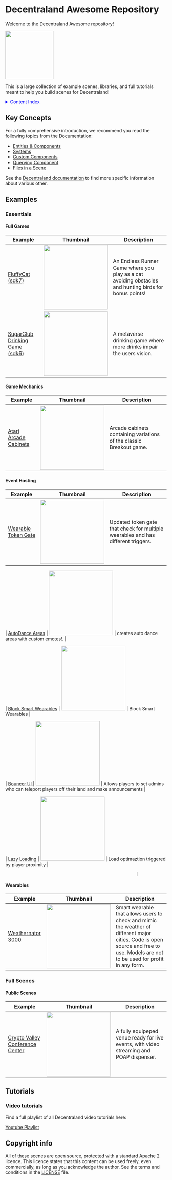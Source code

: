 # Decentraland Awesome Repository

Welcome to the Decentraland Awesome repository!

<img src="screenshots/shades.png" width="150">

This is a large collection of example scenes, libraries, and full tutorials meant to help you build scenes for Decentraland!

<details>
  <summary style="color: blue;">Content Index</summary>
 
#### [ Essentials](#essentials)
- [Full Games](#full-games)
- [Game Mechanics](#game-mechanics)
- [Event Hosting](#event-hosting)
- [Wearables](#wearables)
#### [ Full Scenes](#full-scenes)
- [Public Scenes](#public-scenes)
#### [ Tutorials](#tutorials)
- [Video tutorials](#video-tutorials)

 
</details>
 
<!--
## FAQs

[Read the FAQs](https://github.com/decentraland-scenes/Awesome-Repository/blob/master/FAQ.md)

Check the Forum
Visit the Discord channel

-->

## Key Concepts

For a fully comprehensive introduction, we recommend you read the following topics from the Documentation:

- [Entities & Components](https://docs.decentraland.org/development-guide/sdk7/entities-components/)
- [Systems](https://docs.decentraland.org/development-guide/sdk7/systems/)
- [Custom Components](https://docs.decentraland.org/development-guide/sdk7/custom-components/)
- [Querying Component](https://docs.decentraland.org/development-guide/sdk7/querying-components/)
- [Files in a Scene](https://docs.decentraland.org/development-guide/sdk7/scene-files/)

See the [Decentraland documentation](docs.decentraland.org/creator) to find more specific information about various other.

## Examples

### Essentials

#### Full Games

| Example                                                                          | Thumbnail                                                  | Description                                                                                                                                                                                                                                         |
| -------------------------------------------------------------------------------- | ---------------------------------------------------------- | --------------------------------------------------------------------------------------------------------------------------------------------------------------------------------------------------------------------------------------------------- |
| [FluffyCat (sdk7)](https://github.com/dogmandcl/fluffyCat)              | <img src="screenshots/sliding-door.png" width="200">       | An Endless Runner Game where you play as a cat avoiding obstacles and hunting birds for bonus points!                                                                                                  |
| [SugarClub Drinking Game (sdk6)](https://github.com/toosad/drinking-game)              | <img src="screenshots/sliding-door.png" width="200">       | A metaverse drinking game where more drinks impair the users vision.


#### Game Mechanics

| Example                                                                                                       | Thumbnail                                                          | Description                                                                                                                                                                                        |
| ------------------------------------------------------------------------------------------------------------- | ------------------------------------------------------------------ | -------------------------------------------------------------------------------------------------------------------------------------------------------------------------------------------------- |
| [Atari Arcade Cabinets](https://github.com/decentraland-scenes/atari-arcade-cabinets)                         | <img src="screenshots/atari-arcade-cabinets.gif" width="200">      | Arcade cabinets containing variations of the classic Breakout game.                                                                                                                                |


#### Event Hosting

| Example                                                                                             | Thumbnail                                               | Description                                                                                                                     |
| --------------------------------------------------------------------------------------------------- | ------------------------------------------------------- | ------------------------------------------------------------------------------------------------------------------------------- |
| [Wearable Token Gate](https://github.com/dogmandcl/tokenGateSDK7)                           | <img src="screenshots/video.png" width="200">           | Updated token gate that check for multiple wearables and has different triggers. |


| [AutoDance Areas](https://github.com/dogmandcl/autoDance)                           | <img src="screenshots/video.png" width="200">           | creates auto dance areas with custom emotes!. |

| [Block Smart Wearables](https://github.com/dogmandcl/blockPortableEXP)                           | <img src="screenshots/video.png" width="200">           | Block Smart Wearables  |


| [Bouncer UI ](https://github.com/dogmandcl/bouncerUI)                           | <img src="screenshots/video.png" width="200">           | Allows players to set admins who can teleport players off their land and make announcements |


| [Lazy Loading ](https://github.com/dogmandcl/LazyLoading)                           | <img src="screenshots/video.png" width="200">           | Load optimaztion triggered by player proximity |




                                                             |

#### Wearables 

| Example                                                                             | Thumbnail                                                | Description                                                                                                                           |
| ----------------------------------------------------------------------------------- | -------------------------------------------------------- | ------------------------------------------------------------------------------------------------------------------------------------- |
| [Weathernator 3000](https://github.com/dogmandcl/buildWearable)                        | <img src="screenshots/dhingia-builds.png" width="200">   |Smart wearable that allows users to check and mimic the weather of different major cities. Code is open source and free to use. Models are not to be used for profit in any form.                                                                       |



### Full Scenes

#### Public Scenes

| Example                                                                                                   | Thumbnail                                                     | Description                                                                                                                                                                          |
| --------------------------------------------------------------------------------------------------------- | ------------------------------------------------------------- | ------------------------------------------------------------------------------------------------------------------------------------------------------------------------------------ |
| [Crypto Valley Conference Center](https://github.com/decentraland-scenes/crypto-valley-conference-center) | <img src="screenshots/conference-center.png" width="200">     | A fully equipeped venue ready for live events, with video streaming and POAP dispenser.                                                                                              |







## Tutorials

### Video tutorials

Find a full playlist of all Decentraland video tutorials here:

[Youtube Playlist](https://www.youtube.com/playlist?list=PLAcRraQmr_GPi-8qgv17ewdGl50OHuOhH)



## Copyright info

All of these scenes are open source, protected with a standard Apache 2 licence. This licence states that this content can be used freely, even commercially, as long as you acknowledge the author. See the terms and conditions in the [LICENSE](/LICENSE) file.